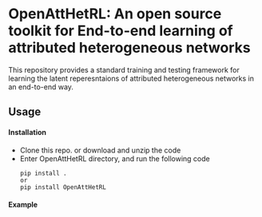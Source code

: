 # OpenAttHetRL: An open source toolkit for End-to-end learning of attributed heterogeneous networks

This repository provides a standard training and testing framework for learning the latent reperesntaions of attributed heterogeneous networks in an end-to-end way. 

## Usage

#### Installation

- Clone this repo. or download and unzip the code
- Enter OpenAttHetRL directory, and run the following code
    ```
    pip install .
    or
    pip install OpenAttHetRL
    ```


#### Example
